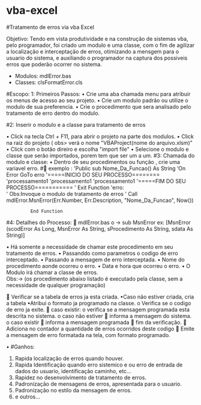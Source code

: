 # vba-excel
#Tratamento de erros via vba Excel


Objetivo:
Tendo em vista produtividade e  na construção de sistemas vba, pelo programador, foi criado um modulo e uma classe, com o fim de agilizar a localização e interceptação de erros, otimizando a mensgem para o usuario do sistema, e auxiliando o programador na captura dos possiveis erros que poderão ocorrer no  sistema.
 -  Modulos:  mdlError.bas
 - Classes: clsFormatError.cls

#Escopo:
1:  Primeiros Passos:
•	Crie uma aba chamada menu para atribuir os menus de acesso ao seu projeto.
•	Crie um modulo padrão ou utilize o modulo de sua preferencia.
•	Crie o procedimento  que sera analisado pelo tratamento de erro dentro do modulo. 

#2: Inserir o modulo e a classe  para tratamento de erros	

•	Click na tecla Ctrl + F11, para abrir o projeto na parte dos modulos.
•	Click na raiz do projeto ( obs> verá o nome "VBAProject(nome do arquivo.xlsm)”
•	Click com o botão direiro e escolha "import file"
•	Selecione o modulo e classe que serão importados, porem tem que ser um a um.
#3: Chamada do modulo e classe:
•	 Dentro de seu procedimentos ou função , crie uma variavel erro.
#	exemplo :
            'Public sub Nome_Da_Funcao() As String
                           ‘On Error GoTo erro
                               '=====INICIO DO SEU PROCESSO========                                
                                      'processamento1
                                      'processamento1
                                      'processamento1
                                '=====FIM DO SEU PROCESSO===========
                                '    Exit Function
                                'erro:                             
            ' Obs:Invoque o modulo de tratamento de erros
            ' Call mdlError.MsnError(Err.Number, Err.Description, "Nome_Da_Funcao", Now())
 
             End Function
        
    
#4: Detalhes do Processo:
	mdlError.bas
o	->  sub MsnError   ex: [MsnError (scodError As Long, MsnError As String, sProcedimento As String, sdata As String)]

•	Há somente a necessidade de chamar este procedimento em seu tratamento de erros.
•	Passanddo como parametros o codigo de erro interceptado.
•	Passando a mensagem de erro interceptada.
•	Nome do procedimento aonde ocorreu o erro.
•	Data e hora que ocorreu o erro.
•	O Modulo irá  chamar a classe de erros.    
Obs:-> (os procedimento abaixo listado é executado pela classe, sem a necessidade de qualquer programação)
    
	 Verificar se a tabela de erros ja esta criada.
		•Caso não estiver criada, cria a tabela
			•Atribui o formato ja  programado na classe.
					o Verifica se o codigo de erro ja exite.
							 caso existir:
							o	verifica se a mensagem programada esta descrita no sistema.
								o	caso não estiver
										informa a mensagem do sistema.
								o	caso existir
										informa a mensagem programada
						fim da verificação.
						Adiciona no contador a quantidade de erros ocorridos deste codigo
						Emite a mensagem de erro formatada na tela, com formato programado.
              
•	#Ganhos:
1)	Rapida localização de erros quando houver.
2)	Rapida Identificação quando erro sistemico e ou erro de entrada de dados do usuario, identificação caminho, etc...
3)	Rapidez no desenvolvimento de tratamento de erros.
4)	Padronização de mensagens de erros, apresentada para o usuario.
5)	Padronização no estilo da mensagem de erros.
6)	e outros...


